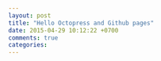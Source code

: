 ```yaml
---
layout: post
title: "Hello Octopress and Github pages"
date: 2015-04-29 10:12:22 +0700
comments: true
categories: 
---
```

